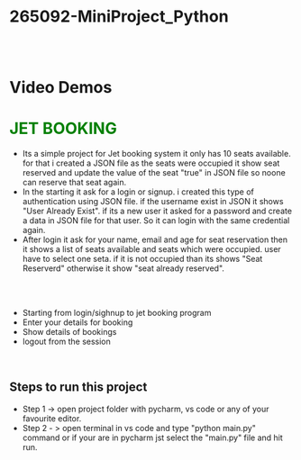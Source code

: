 # 265092-MiniProject_Python

<br>
<br>

# Video Demos



<h1 style="color:green">JET BOOKING</h1>

* Its a simple project for Jet booking system it only has 10 seats available. for that i created a JSON file as the seats were occupied it show seat reserved and update the value of the seat "true" in JSON file so noone can reserve that seat again.
* In the starting it ask for a login or signup. i created this type of authentication using JSON file. if the username exist in JSON it shows "User Already Exist". if its a new user it asked for a password and create a data in JSON file for that user. So it can login with the same credential again.
*  After login it ask for your name, email and age for seat reservation then it shows a list of seats available and seats which were occupied. user have to select one seta. if it is not occupied than its shows "Seat Reserverd" otherwise it show "seat already reserved".

<br>
<br>

* Starting from login/sighnup to jet booking program
* Enter your details for booking
* Show details of bookings
* logout from the session

<br>

## Steps to run this project
* Step 1 -> open project folder with pycharm, vs code or any of your favourite editor.
* Step 2 - > open terminal in vs code and type "python main.py" command or if your are in pycharm jst select the "main.py" file and hit run.